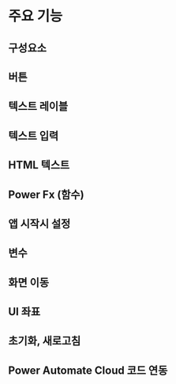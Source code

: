 # 주요 기능

## 구성요소

## 버튼

## 텍스트 레이블

## 텍스트 입력

## HTML 텍스트

## Power Fx (함수)

## 앱 시작시 설정

## 변수

## 화면 이동

## UI 좌표

## 초기화, 새로고침

## Power Automate Cloud 코드 연동
